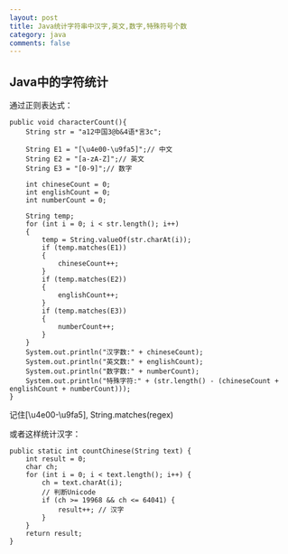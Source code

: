 ```yaml
---
layout: post
title: Java统计字符串中汉字,英文,数字,特殊符号个数
category: java
comments: false
---
```

## Java中的字符统计
通过正则表达式：

	public void characterCount(){
		String str = "a12中国3@b&4语*言3c";

        String E1 = "[\u4e00-\u9fa5]";// 中文
        String E2 = "[a-zA-Z]";// 英文
        String E3 = "[0-9]";// 数字

        int chineseCount = 0;
        int englishCount = 0;
        int numberCount = 0;

        String temp;
        for (int i = 0; i < str.length(); i++)
        {
            temp = String.valueOf(str.charAt(i));
            if (temp.matches(E1))
            {
                chineseCount++;
            }
            if (temp.matches(E2))
            {
                englishCount++;
            }
            if (temp.matches(E3))
            {
                numberCount++;
            }
        }
        System.out.println("汉字数:" + chineseCount);
        System.out.println("英文数:" + englishCount);
        System.out.println("数字数:" + numberCount);
        System.out.println("特殊字符:" + (str.length() - (chineseCount + englishCount + numberCount)));
	}

记住[\u4e00-\u9fa5], String.matches(regex)

或者这样统计汉字：

	public static int countChinese(String text) {
		int result = 0;
		char ch;
		for (int i = 0; i < text.length(); i++) {
			ch = text.charAt(i);
			// 判断Unicode
			if (ch >= 19968 && ch <= 64041) {
				result++; // 汉字
			}
		}
		return result;
	}
